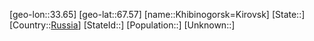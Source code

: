 ﻿---
location: [67.57,33.65]
type: City
tags:
- geo/City


SpocWebEntityId: 31413
isDeleted: false
confidential: public

---
[geo-lon::33.65]
[geo-lat::67.57]
[name::Khibinogorsk=Kirovsk]
[State::]
[Country::[Russia](geo/Continent/Europe/Russia.md)]
[StateId::]
[Population::]
[Unknown::]

